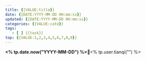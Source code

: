 ```yaml
---
title: {{VALUE:title}}
date: {{DATE:YYYY-MM-DD HH:mm:ss}}
updated: {{DATE:YYYY-MM-DD HH:mm:ss}}
categories: {{VALUE:cate}}
tags:
   - [ ] {{task}} 
top: {{VALUE:1,2,3,4,5,6,7,8,9}}
---
```

**<% tp.date.now("YYYY-MM-DD") %>**🌱<% tp.user.tianqi("") %>
